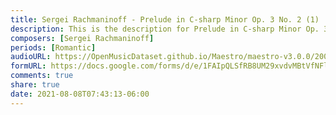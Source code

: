 ```yaml
---
title: Sergei Rachmaninoff - Prelude in C-sharp Minor Op. 3 No. 2 (1)
description: This is the description for Prelude in C-sharp Minor Op. 3 No. 2 by Sergei Rachmaninoff
composers: [Sergei Rachmaninoff]
periods: [Romantic]
audioURL: https://OpenMusicDataset.github.io/Maestro/maestro-v3.0.0/2004/MIDI-Unprocessed_SMF_16_R1_2004_01-08_ORIG_MID--AUDIO_16_R1_2004_02_Track02_wav.midi
formURL: https://docs.google.com/forms/d/e/1FAIpQLSfRB8UM29xvdvMBtVfNFlbaJnT21vgQz5XMKFWD9HOZP91jHA/viewform
comments: true
share: true
date: 2021-08-08T07:43:13-06:00
---
```

